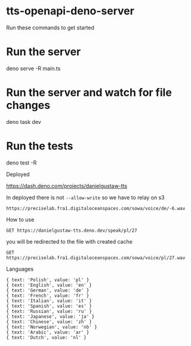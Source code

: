 # tts-openapi-deno-server

Run these commands to get started

# Run the server
deno serve -R main.ts

# Run the server and watch for file changes
deno task dev

# Run the tests
deno test -R

Deployed

https://dash.deno.com/projects/danielgustaw-tts

In deployed there is not `--allow-write` so we have to relay on s3

```
https://preciselab.fra1.digitaloceanspaces.com/sowa/voice/de/-6.wav
```

How to use

```http request
GET https://danielgustaw-tts.deno.dev/speak/pl/27
```

you will be redirected to the file with created cache

```http request
GET https://preciselab.fra1.digitaloceanspaces.com/sowa/voice/pl/27.wav
```

Languages

```ndjson
{ text: 'Polish', value: 'pl' }
{ text: 'English', value: 'en' }
{ text: 'German', value: 'de' }
{ text: 'French', value: 'fr' }
{ text: 'Italian', value: 'it' }
{ text: 'Spanish', value: 'es' }
{ text: 'Russian', value: 'ru' }
{ text: 'Japanese', value: 'ja' }
{ text: 'Chinese', value: 'zh' }
{ text: 'Norwegian', value: 'nb' }
{ text: 'Arabic', value: 'ar' }
{ text: 'Dutch', value: 'nl' }
```